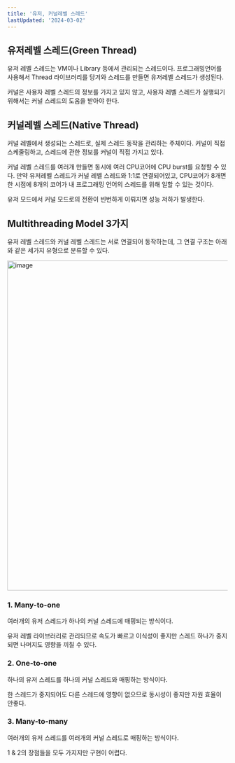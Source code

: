 ```yaml
---
title: '유저, 커널레벨 스레드'
lastUpdated: '2024-03-02'
---
```


## 유저레벨 스레드(Green Thread)

유저 레벨 스레드는 VM이나 Library 등에서 관리되는 스레드이다. 프로그래밍언어를 사용해서 Thread 라이브러리를 당겨와 스레드를 만들면 유저레벨 스레드가 생성된다.

커널은 사용자 레벨 스레드의 정보를 가지고 있지 않고, 사용자 레벨 스레드가 실행되기 위해서는 커널 스레드의 도움을 받아야 한다.

## 커널레벨 스레드(Native Thread)

커널 레벨에서 생성되는 스레드로, 실제 스레드 동작을 관리하는 주체이다. 커널이 직접 스케줄링하고, 스레드에 관한 정보를 커널이 직접 가지고 있다.

커널 레벨 스레드를 여러개 만들면 동시에 여러 CPU코어에 CPU burst를 요청할 수 있다. 만약 유저레벨 스레드가 커널 레벨 스레드와 1:1로 연결되어있고, CPU코어가 8개면 한 시점에 8개의 코어가 내 프로그래밍 언어의 스레드를 위해 일할 수 있는 것이다. 

유저 모드에서 커널 모드로의 전환이 빈번하게 이뤄지면 성능 저하가 발생한다.

## Multithreading Model 3가지

유저 레벨 스레드와 커널 레벨 스레드는 서로 연결되어 동작하는데, 그 연결 구조는 아래와 같은 세가지 유형으로 분류할 수 있다.

<img width="754" alt="image" src="https://user-images.githubusercontent.com/81006587/233900046-bfc1cc76-67c8-4088-b845-b650c234e57f.png">

### 1. Many-to-one

여러개의 유저 스레드가 하나의 커널 스레드에 매핑되는 방식이다.

유저 레벨 라이브러리로 관리되므로 속도가 빠르고 이식성이 좋지만 스레드 하나가 중지되면 나머지도 영향을 끼칠 수 있다.

### 2. One-to-one

하나의 유저 스레드를 하나의 커널 스레드와 매핑하는 방식이다.

한 스레드가 중지되어도 다른 스레드에 영향이 없으므로 동시성이 좋지만 자원 효율이 안좋다.

### 3. Many-to-many

여러개의 유저 스레드를 여러개의 커널 스레드로 매핑하는 방식이다.

1 & 2의 장점들을 모두 가지지만 구현이 어렵다.